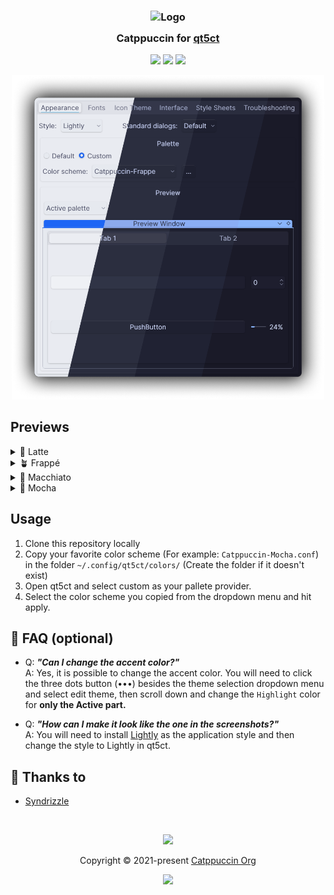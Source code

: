 <h3 align="center">
	<img src="https://raw.githubusercontent.com/catppuccin/catppuccin/main/assets/logos/exports/1544x1544_circle.png" width="100" alt="Logo"/><br/>
	<img src="https://raw.githubusercontent.com/catppuccin/catppuccin/main/assets/misc/transparent.png" height="30" width="0px"/>
	Catppuccin for <a href="https://github.com/desktop-app/qt5ct">qt5ct</a>
	<img src="https://raw.githubusercontent.com/catppuccin/catppuccin/main/assets/misc/transparent.png" height="30" width="0px"/>
</h3>

<p align="center">
	<a href="https://github.com/catppuccin/qt5ct/stargazers"><img src="https://img.shields.io/github/stars/catppuccin/qt5ct?colorA=363a4f&colorB=b7bdf8&style=for-the-badge"></a>
	<a href="https://github.com/catppuccin/qt5ct/issues"><img src="https://img.shields.io/github/issues/catppuccin/qt5ct?colorA=363a4f&colorB=f5a97f&style=for-the-badge"></a>
	<a href="https://github.com/catppuccin/qt5ct/contributors"><img src="https://img.shields.io/github/contributors/catppuccin/qt5ct?colorA=363a4f&colorB=a6da95&style=for-the-badge"></a>
</p>

<p align="center">
	<img width=500 src="images/preview.png"/>
</p>

## Previews

<details>
<summary>🌻 Latte</summary>
<img width=500 src="images/latte.png"/> 
</details>
<details>
<summary>🪴 Frappé</summary>
<img width=500 src="images/frappe.png"/> 
</details>
<details>
<summary>🌺 Macchiato</summary>
<img width=500 src="images/macchiato.png"/> 
</details>
<details>
<summary>🌿 Mocha</summary>
<img width=500 src="images/mocha.png"/> 
</details>

## Usage

1. Clone this repository locally
2. Copy your favorite color scheme (For example: `Catppuccin-Mocha.conf`) in the folder `~/.config/qt5ct/colors/` (Create the folder if it doesn't exist)
3. Open qt5ct and select custom as your pallete provider.
4. Select the color scheme you copied from the dropdown menu and hit apply.

## 🙋 FAQ (optional)

-	Q: **_"Can I change the accent color?"_**\
	A: Yes, it is possible to change the accent color. You will need to click the three dots button (•••) besides the theme selection dropdown menu and select edit theme, then scroll down and change the `Highlight` color for **only the Active part.**

-	Q: **_"How can I make it look like the one in the screenshots?"_**\
	A: You will need to install [Lightly](https://github.com/Luwx/Lightly) as the application style and then change the style to Lightly in qt5ct.

## 💝 Thanks to

- [Syndrizzle](https://github.com/syndrizzle)

&nbsp;

<p align="center">
	<img src="https://raw.githubusercontent.com/catppuccin/catppuccin/main/assets/footers/gray0_ctp_on_line.svg?sanitize=true" />
</p>

<p align="center">
	Copyright &copy; 2021-present <a href="https://github.com/catppuccin" target="_blank">Catppuccin Org</a>
</p>

<p align="center">
	<a href="https://github.com/catppuccin/catppuccin/blob/main/LICENSE"><img src="https://img.shields.io/static/v1.svg?style=for-the-badge&label=License&message=MIT&logoColor=d9e0ee&colorA=363a4f&colorB=b7bdf8"/></a>
</p>
